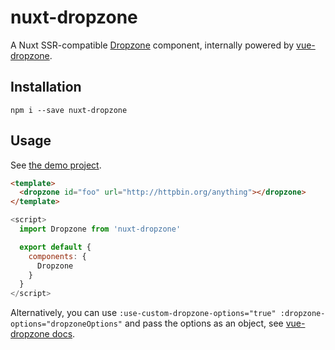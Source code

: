 # nuxt-dropzone

A Nuxt SSR-compatible [Dropzone](http://www.dropzonejs.com/) component, internally powered by [vue-dropzone](https://github.com/rowanwins/vue-dropzone).  

## Installation

    npm i --save nuxt-dropzone 

## Usage

See [the demo project](https://github.com/Etheryte/nuxt-dropzone/tree/master/demo).

```html
<template>
  <dropzone id="foo" url="http://httpbin.org/anything"></dropzone>
</template>
```
```js
<script>
  import Dropzone from 'nuxt-dropzone'

  export default {
    components: {
      Dropzone
    }
  }
</script>
```

Alternatively, you can use `:use-custom-dropzone-options="true" :dropzone-options="dropzoneOptions"` and pass the options as an object, see [vue-dropzone docs](https://github.com/rowanwins/vue-dropzone#props).